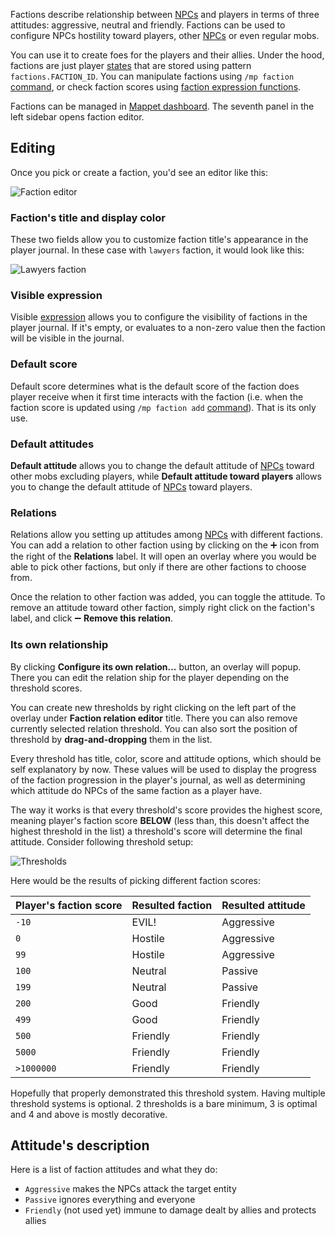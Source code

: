Factions describe relationship between [NPCs](./NPCs) and players in terms of three attitudes: aggressive, neutral and friendly. Factions can be used to configure NPCs hostility toward players, other [NPCs](./NPCs) or even regular mobs. 
 
You can use it to create foes for the players and their allies. Under the hood, factions are just player [states](./States) that are stored using pattern `factions.FACTION_ID`. You can manipulate factions using `/mp faction` [command](./Commands#faction-commands), or check faction scores using [faction expression functions](./Expressions#faction-functions).
 
Factions can be managed in [Mappet dashboard](./Mappet-dashboard). The seventh panel in the left sidebar opens faction editor.
 
## Editing
 
Once you pick or create a faction, you'd see an editor like this:
 
![Faction editor](https://i.imgur.com/B9LCV16.png)
 
### Faction's title and display color
 
These two fields allow you to customize faction title's appearance in the player journal. In these case with `lawyers` faction, it would look like this: 
 
![Lawyers faction](https://i.imgur.com/GP6fnyX.png)
 
### Visible expression
 
Visible [expression](./Expressions) allows you to configure the visibility of factions in the player journal. If it's empty, or evaluates to a non-zero value then the faction will be visible in the journal.
 
### Default score
 
Default score determines what is the default score of the faction does player receive when it first time interacts with the faction (i.e. when the faction score is updated using `/mp faction add` [command](./Commands#mp-faction-add-target-id-score)). That is its only use.
 
### Default attitudes
 
**Default attitude** allows you to change the default attitude of [NPCs](./NPCs) toward other mobs excluding players, while **Default attitude toward players** allows you to change the default attitude of [NPCs](./NPCs) toward players.
 
### Relations
 
Relations allow you setting up attitudes among [NPCs](./NPCs) with different factions. You can add a relation to other faction using by clicking on the ➕ icon from the right of the **Relations** label. It will open an overlay where you would be able to pick other factions, but only if there are other factions to choose from.
 
Once the relation to other faction was added, you can toggle the attitude. To remove an attitude toward other faction, simply right click on the faction's label, and click ➖ **Remove this relation**.
 
### Its own relationship
 
By clicking **Configure its own relation...** button, an overlay will popup. There you can edit the relation ship for the player depending on the threshold scores. 
 
You can create new thresholds by right clicking on the left part of the overlay under **Faction relation editor** title. There you can also remove currently selected relation threshold. You can also sort the position of threshold by **drag-and-dropping** them in the list.
 
Every threshold has title, color, score and attitude options, which should be self explanatory by now. These values will be used to display the progress of the faction progression in the player's journal, as well as determining which attitude do NPCs of the same faction as a player have.
 
The way it works is that every threshold's score provides the highest score, meaning player's faction score **BELOW** (less than, this doesn't affect the highest threshold in the list) a threshold's score will determine the final attitude. Consider following threshold setup:
 
![Thresholds](https://i.imgur.com/FQyQ5EA.png)
 
Here would be the results of picking different faction scores:
 
|Player's faction score|Resulted faction|Resulted attitude|
| -------------------- | -------------- | --------------- |
|`-10`|EVIL!|Aggressive|
|`0`|Hostile|Aggressive|
|`99`|Hostile|Aggressive|
|`100`|Neutral|Passive|
|`199`|Neutral|Passive|
|`200`|Good|Friendly|
|`499`|Good|Friendly|
|`500`|Friendly|Friendly|
|`5000`|Friendly|Friendly|
|`>1000000`|Friendly|Friendly|
 
Hopefully that properly demonstrated this threshold system. Having multiple threshold systems is optional. 2 thresholds is a bare minimum, 3 is optimal and 4 and above is mostly decorative.
 
## Attitude's description
 
Here is a list of faction attitudes and what they do:
 
* `Aggressive` makes the NPCs attack the target entity
* `Passive` ignores everything and everyone
* `Friendly` (not used yet) immune to damage dealt by allies and protects allies
